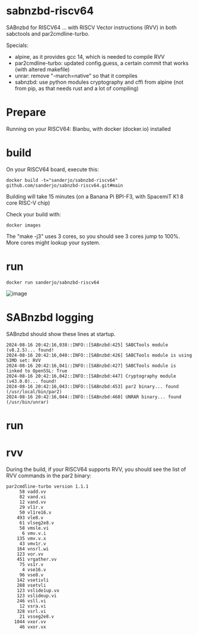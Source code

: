# sabnzbd-riscv64

SABnzbd for RISCV64 ... with RISCV Vector instructions (RVV) in both sabctools and par2cmdline-turbo.

Specials:
* alpine, as it provides gcc 14, which is needed to compile RVV
* par2cmdline-turbo: updated config.guess, a certain commit that works (with altered makefile)
* unrar: remove "-march=native" so that it compiles
* sabnzbd: use python modules cryptography and cffi from alpine (not from pip, as that needs rust and a lot of compiling)

# Prepare

Running on your RISCV64: Bianbu, with docker (docker.io) installed

# build

On your RISCV64 board, execute this:

```
docker build -t="sanderjo/sabnzbd-riscv64" github.com/sanderjo/sabnzbd-riscv64.git#main
```


Building will take 15 minutes (on a Banana Pi BPI-F3, with SpacemiT K1 8 core RISC-V chip)

Check your build with:
```
docker images
```


The "make -j3" uses 3 cores, so you should see 3 cores jump to 100%. More cores might lookup your system.

# run

```
docker run sanderjo/sabnzbd-riscv64

```

![image](https://github.com/user-attachments/assets/b48dc500-8772-42cf-a65b-2ca32f6c7ec2)

# SABnzbd logging

SABnzbd should show these lines at startup.

```
2024-08-16 20:42:16,038::INFO::[SABnzbd:425] SABCTools module (v8.2.5)... found!
2024-08-16 20:42:16,040::INFO::[SABnzbd:426] SABCTools module is using SIMD set: RVV
2024-08-16 20:42:16,041::INFO::[SABnzbd:427] SABCTools module is linked to OpenSSL: True
2024-08-16 20:42:16,042::INFO::[SABnzbd:447] Cryptography module (v43.0.0)... found!
2024-08-16 20:42:16,043::INFO::[SABnzbd:453] par2 binary... found (/usr/local/bin/par2)
2024-08-16 20:42:16,044::INFO::[SABnzbd:460] UNRAR binary... found (/usr/bin/unrar)
```

# run

# rvv

During the build, if your RISCV64 supports RVV, you should see the list of RVV commands in the par2 binary:

```
par2cmdline-turbo version 1.1.1
     58 vadd.vv
     82 vand.vi
     12 vand.vv
     29 vl1r.v
     50 vl1re16.v
    493 vle8.v
     61 vlseg2e8.v
     58 vmsle.vi
      6 vmv.v.i
    135 vmv.v.x
     43 vmv1r.v
    164 vnsrl.wi
    123 vor.vv
    451 vrgather.vv
     75 vs1r.v
      4 vse16.v
     96 vse8.v
    142 vsetivli
    288 vsetvli
    123 vslide1up.vx
    123 vslideup.vi
    246 vsll.vi
     12 vsra.vi
    328 vsrl.vi
     21 vsseg2e8.v
   1044 vxor.vv
     46 vxor.vx
```

